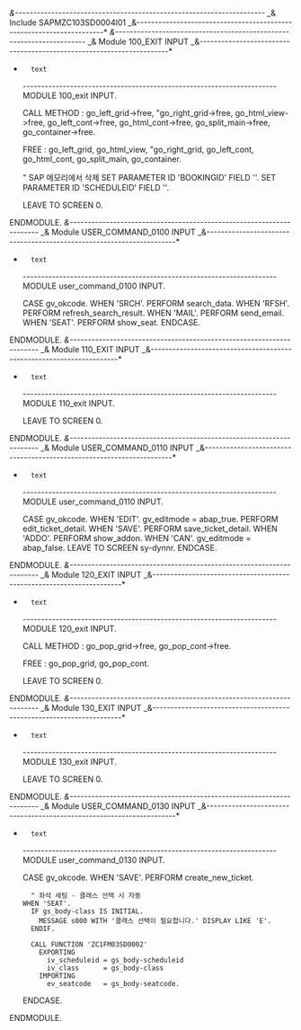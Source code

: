 _&---------------------------------------------------------------------_
_& Include SAPMZC103SD0004I01
_&---------------------------------------------------------------------\*
_&---------------------------------------------------------------------_
_& Module 100_EXIT INPUT
_&---------------------------------------------------------------------\*

-       text

  _----------------------------------------------------------------------_
  MODULE 100_exit INPUT.

  CALL METHOD : go_left_grid->free, "go_right_grid->free,
  go_html_view->free,
  go_left_cont->free, go_html_cont->free,
  go_split_main->free,
  go_container->free.

  FREE : go_left_grid, go_html_view, "go_right_grid,
  go_left_cont, go_html_cont,
  go_split_main, go_container.

  " SAP 메모리에서 삭제
  SET PARAMETER ID 'BOOKINGID' FIELD ''.
  SET PARAMETER ID 'SCHEDULEID' FIELD ''.

  LEAVE TO SCREEN 0.

ENDMODULE.
_&---------------------------------------------------------------------_
_& Module USER_COMMAND_0100 INPUT
_&---------------------------------------------------------------------\*

-       text

  _----------------------------------------------------------------------_
  MODULE user_command_0100 INPUT.

  CASE gv_okcode.
  WHEN 'SRCH'.
  PERFORM search_data.
  WHEN 'RFSH'.
  PERFORM refresh_search_result.
  WHEN 'MAIL'.
  PERFORM send_email.
  WHEN 'SEAT'.
  PERFORM show_seat.
  ENDCASE.

ENDMODULE.
_&---------------------------------------------------------------------_
_& Module 110_EXIT INPUT
_&---------------------------------------------------------------------\*

-       text

  _----------------------------------------------------------------------_
  MODULE 110_exit INPUT.

  LEAVE TO SCREEN 0.

ENDMODULE.
_&---------------------------------------------------------------------_
_& Module USER_COMMAND_0110 INPUT
_&---------------------------------------------------------------------\*

-       text

  _----------------------------------------------------------------------_
  MODULE user_command_0110 INPUT.

  CASE gv_okcode.
  WHEN 'EDIT'.
  gv_editmode = abap_true.
  PERFORM edit_ticket_detail.
  WHEN 'SAVE'.
  PERFORM save_ticket_detail.
  WHEN 'ADDO'.
  PERFORM show_addon.
  WHEN 'CAN'.
  gv_editmode = abap_false.
  LEAVE TO SCREEN sy-dynnr.
  ENDCASE.

ENDMODULE.
_&---------------------------------------------------------------------_
_& Module 120_EXIT INPUT
_&---------------------------------------------------------------------\*

-       text

  _----------------------------------------------------------------------_
  MODULE 120_exit INPUT.

  CALL METHOD : go_pop_grid->free,
  go_pop_cont->free.

  FREE : go_pop_grid, go_pop_cont.

  LEAVE TO SCREEN 0.

ENDMODULE.
_&---------------------------------------------------------------------_
_& Module 130_EXIT INPUT
_&---------------------------------------------------------------------\*

-       text

  _----------------------------------------------------------------------_
  MODULE 130_exit INPUT.

  LEAVE TO SCREEN 0.

ENDMODULE.
_&---------------------------------------------------------------------_
_& Module USER_COMMAND_0130 INPUT
_&---------------------------------------------------------------------\*

-       text

  _----------------------------------------------------------------------_
  MODULE user_command_0130 INPUT.

  CASE gv_okcode.
  WHEN 'SAVE'.
  PERFORM create_new_ticket.

        " 좌석 세팅 - 클래스 선택 시 자동
      WHEN 'SEAT'.
        IF gs_body-class IS INITIAL.
          MESSAGE s000 WITH '클래스 선택이 필요합니다.' DISPLAY LIKE 'E'.
        ENDIF.

        CALL FUNCTION 'ZC1FM03SD0002'
          EXPORTING
            iv_scheduleid = gs_body-scheduleid
            iv_class      = gs_body-class
          IMPORTING
            ev_seatcode   = gs_body-seatcode.

  ENDCASE.

ENDMODULE.
